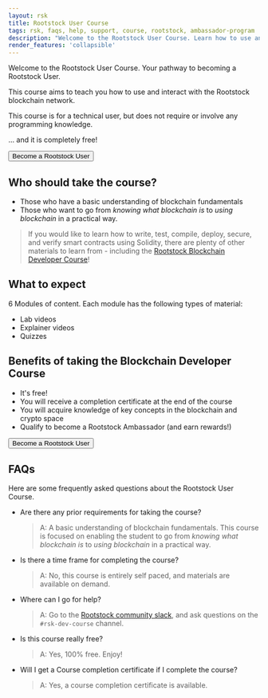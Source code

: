 ```yaml
---
layout: rsk
title: Rootstock User Course
tags: rsk, faqs, help, support, course, rootstock, ambassador-program
description: "Welcome to the Rootstock User Course. Learn how to use and interact with the Rootstock blockchain network!"
render_features: 'collapsible'
---
```


Welcome to the Rootstock User Course.
Your pathway to becoming a Rootstock User.

This course aims to teach you how to use and interact with the Rootstock blockchain network.

This course is for a technical user, but does not require or involve any programming knowledge.

... and it is completely free!

<a href="https://rsk.thinkific.com/courses/blockchain-user/" target="_blank">
  <button class="orange-button">Become a Rootstock User</button>
</a>

## Who should take the course?

* Those who have a basic understanding of blockchain fundamentals
* Those who want to go from *knowing what blockchain is* to *using blockchain* in a practical way.

> If you would like to learn how to write, test, compile, deploy, secure, and verify smart contracts using Solidity, there are plenty of other materials to learn from - including the [Rootstock Blockchain Developer Course](https://rsk.thinkific.com/courses/blockchain-developer/)!

## What to expect

6 Modules of content.
Each module has the following types of material:

* Lab videos
* Explainer videos
* Quizzes

## Benefits of taking the Blockchain Developer Course

* It's free!
* You will receive a completion certificate at the end of the course
* You will acquire knowledge of key concepts in the blockchain and crypto space
* Qualify to become a Rootstock Ambassador (and earn rewards!)

<a href="https://rsk.thinkific.com/courses/blockchain-user/" target="_blank">
  <button class="orange-button">Become a Rootstock User</button>
</a>

## FAQs

Here are some frequently asked questions about the
Rootstock User Course.

[](#top "collapsible")
- Are there any prior requirements for taking the course?
  > A: 
  > A basic understanding of blockchain fundamentals. 
  > This course is focused on enabling the student to go from *knowing what blockchain is* to *using 
  > blockchain* in a practical way.
- Is there a time frame for completing the course? 
  > A:
  > No, this course is entirely self paced, and materials are available on demand.
- Where can I go for help?
  > A:
  > Go to the [Rootstock community slack](https://rsk.co/slack),
  > and ask questions on the `#rsk-dev-course` channel.
- Is this course really free?
  > A:
  > Yes, 100% free. Enjoy!
- Will I get a Course completion certificate if I complete the course?
  > A: 
  > Yes, a course completion certificate is available.